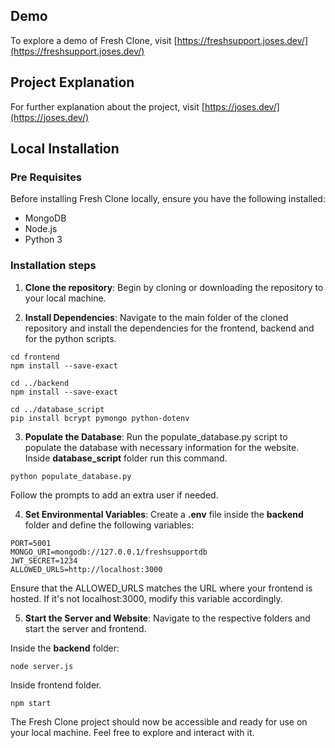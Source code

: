 ## Demo

To explore a demo of Fresh Clone, visit [https://freshsupport.joses.dev/](https://freshsupport.joses.dev/)

## Project Explanation

For further explanation about the project, visit [https://joses.dev/](https://joses.dev/)

## Local Installation

### Pre Requisites

Before installing Fresh Clone locally, ensure you have the following installed:

- MongoDB
- Node.js
- Python 3

### Installation steps

1. **Clone the repository**: Begin by cloning or downloading the repository to your local machine.

2. **Install Dependencies**: Navigate to the main folder of the cloned repository and install the dependencies for the frontend, backend and for the python scripts.

```
cd frontend
npm install --save-exact
```

```
cd ../backend
npm install --save-exact
```

```
cd ../database_script
pip install bcrypt pymongo python-dotenv
```

3. **Populate the Database**: Run the populate_database.py script to populate the database with necessary information for the website. Inside **database_script** folder run this command.

```
python populate_database.py
```

Follow the prompts to add an extra user if needed.

4. **Set Environmental Variables**: Create a **.env** file inside the **backend** folder and define the following variables:

```
PORT=5001
MONGO_URI=mongodb://127.0.0.1/freshsupportdb
JWT_SECRET=1234
ALLOWED_URLS=http://localhost:3000

```

Ensure that the ALLOWED_URLS matches the URL where your frontend is hosted. If it's not localhost:3000, modify this variable accordingly.

5. **Start the Server and Website**: Navigate to the respective folders and start the server and frontend.

Inside the **backend** folder:

```
node server.js
```

Inside frontend folder.

```
npm start
```

The Fresh Clone project should now be accessible and ready for use on your local machine. Feel free to explore and interact with it.
